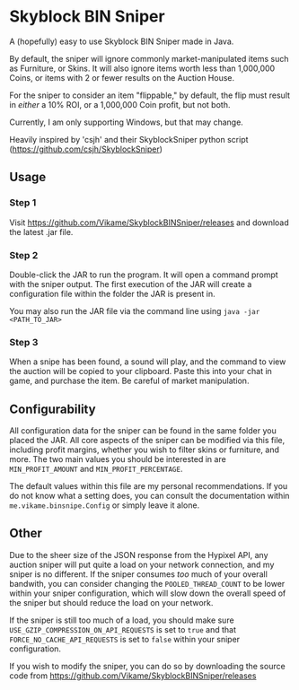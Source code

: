 # Skyblock BIN Sniper

A (hopefully) easy to use Skyblock BIN Sniper made in Java.

By default, the sniper will ignore commonly market-manipulated items such as Furniture, or Skins.
It will also ignore items worth less than 1,000,000 Coins, or items with 2 or fewer results on the Auction House.

For the sniper to consider an item "flippable," by default, the flip must result in *either* a 10% ROI, or a 1,000,000 Coin profit, but not both.

Currently, I am only supporting Windows, but that may change.

Heavily inspired by 'csjh' and their SkyblockSniper python script (https://github.com/csjh/SkyblockSniper)

## Usage

### Step 1
Visit https://github.com/Vikame/SkyblockBINSniper/releases and download the latest .jar file.

### Step 2
Double-click the JAR to run the program. It will open a command prompt with the sniper output.
The first execution of the JAR will create a configuration file within the folder the JAR is
present in.

You may also run the JAR file via the command line using ``java -jar <PATH_TO_JAR>``

### Step 3

When a snipe has been found, a sound will play, and the command to view the auction will be copied
to your clipboard. Paste this into your chat in game, and purchase the item. Be careful of market
manipulation.

## Configurability

All configuration data for the sniper can be found in the same folder you placed the JAR. All core
aspects of the sniper can be modified via this file, including profit margins, whether you wish to
filter skins or furniture, and more. The two main values you should be interested in
are ``MIN_PROFIT_AMOUNT`` and ``MIN_PROFIT_PERCENTAGE``.

The default values within this file are my personal recommendations. If you do not know what a
setting does, you can consult the documentation within ``me.vikame.binsnipe.Config`` or simply leave
it alone.

## Other

Due to the sheer size of the JSON response from the Hypixel API, any auction sniper will put quite a
load on your network connection, and my sniper is no different. If the sniper consumes *too* much of
your overall bandwith, you can consider changing the ``POOLED_THREAD_COUNT`` to be lower within your
sniper configuration, which will slow down the overall speed of the sniper but should reduce the
load on your network.

If the sniper is still too much of a load, you should make
sure ``USE_GZIP_COMPRESSION_ON_API_REQUESTS`` is set to ``true`` and
that ``FORCE_NO_CACHE_API_REQUESTS`` is set to ``false`` within your sniper configuration.

If you wish to modify the sniper, you can do so by downloading the source code
from https://github.com/Vikame/SkyblockBINSniper/releases
